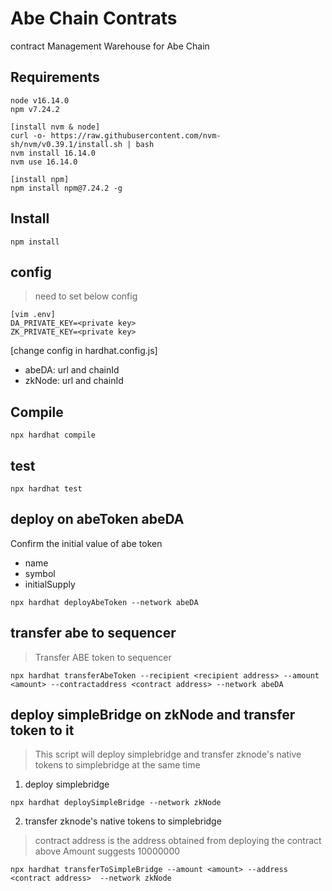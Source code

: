 # Abe Chain Contrats
contract Management Warehouse for Abe Chain

## Requirements
```shell
node v16.14.0
npm v7.24.2

[install nvm & node]
curl -o- https://raw.githubusercontent.com/nvm-sh/nvm/v0.39.1/install.sh | bash
nvm install 16.14.0
nvm use 16.14.0

[install npm]
npm install npm@7.24.2 -g
```

## Install
```shell
npm install 
```

## config
> need to set below config
```shell
[vim .env]
DA_PRIVATE_KEY=<private key>
ZK_PRIVATE_KEY=<private key>
```

[change config in hardhat.config.js]
- abeDA: url and chainId
- zkNode: url and chainId


## Compile
```shell
npx hardhat compile
```

## test
```shell
npx hardhat test
```

## deploy on abeToken abeDA 
Confirm the initial value of abe token
- name 
- symbol
- initialSupply
```shell
npx hardhat deployAbeToken --network abeDA
```

## transfer abe to sequencer
> Transfer ABE token to sequencer
```shell
npx hardhat transferAbeToken --recipient <recipient address> --amount <amount> --contractaddress <contract address> --network abeDA
```

## deploy simpleBridge on zkNode and transfer token to it
> This script will deploy simplebridge
> and transfer zknode's native tokens to simplebridge at the same time
1. deploy simplebridge
```shell
npx hardhat deploySimpleBridge --network zkNode
```

2. transfer zknode's native tokens to simplebridge
> contract address is the address obtained from deploying the contract above
> Amount suggests 10000000
```shell
npx hardhat transferToSimpleBridge --amount <amount> --address <contract address>  --network zkNode
```
